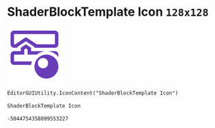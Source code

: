 # ShaderBlockTemplate Icon `128x128`
<img src="/img/ShaderBlockTemplate%20Icon.png" width=128 height=128>

``` CSharp
EditorGUIUtility.IconContent("ShaderBlockTemplate Icon")
```
```
ShaderBlockTemplate Icon
```
```
-5044754358099553227
```
